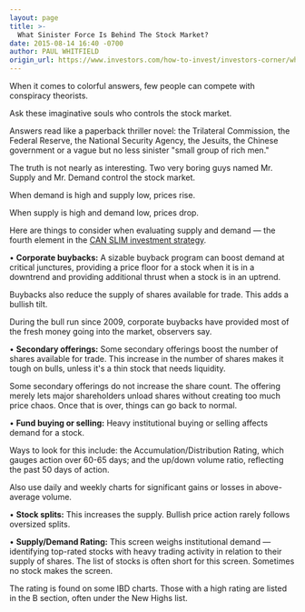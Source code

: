 ```yaml
---
layout: page
title: >-
  What Sinister Force Is Behind The Stock Market?
date: 2015-08-14 16:40 -0700
author: PAUL WHITFIELD
origin_url: https://www.investors.com/how-to-invest/investors-corner/who-controls-wall-street/
---
```


When it comes to colorful answers, few people can compete with conspiracy theorists.

Ask these imaginative souls who controls the stock market.

Answers read like a paperback thriller novel: the Trilateral Commission, the Federal Reserve, the National Security Agency, the Jesuits, the Chinese government or a vague but no less sinister "small group of rich men."

The truth is not nearly as interesting. Two very boring guys named Mr. Supply and Mr. Demand control the stock market.

When demand is high and supply low, prices rise.

When supply is high and demand low, prices drop.

Here are things to consider when evaluating supply and demand — the fourth element in the [CAN SLIM investment strategy](http://education.investors.com/courselandingpage.aspx?id=735749&nav=IBDUCourse2).

• **Corporate buybacks:** A sizable buyback program can boost demand at critical junctures, providing a price floor for a stock when it is in a downtrend and providing additional thrust when a stock is in an uptrend.

Buybacks also reduce the supply of shares available for trade. This adds a bullish tilt.

During the bull run since 2009, corporate buybacks have provided most of the fresh money going into the market, observers say.

• **Secondary offerings:** Some secondary offerings boost the number of shares available for trade. This increase in the number of shares makes it tough on bulls, unless it's a thin stock that needs liquidity.

Some secondary offerings do not increase the share count. The offering merely lets major shareholders unload shares without creating too much price chaos. Once that is over, things can go back to normal.

• **Fund buying or selling:** Heavy institutional buying or selling affects demand for a stock.

Ways to look for this include: the Accumulation/Distribution Rating, which gauges action over 60-65 days; and the up/down volume ratio, reflecting the past 50 days of action.

Also use daily and weekly charts for significant gains or losses in above-average volume.

• **Stock splits:** This increases the supply. Bullish price action rarely follows oversized splits.

• **Supply/Demand Rating:** This screen weighs institutional demand — identifying top-rated stocks with heavy trading activity in relation to their supply of shares. The list of stocks is often short for this screen. Sometimes no stock makes the screen.

The rating is found on some IBD charts. Those with a high rating are listed in the B section, often under the New Highs list.
